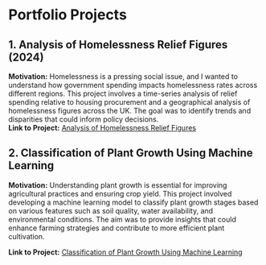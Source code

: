 # Portfolio Projects

## 1. Analysis of Homelessness Relief Figures (2024)
**Motivation:** Homelessness is a pressing social issue, and I wanted to understand how government spending impacts homelessness rates across different regions. This project involves a time-series analysis of relief spending relative to housing procurement and a geographical analysis of homelessness figures across the UK. The goal was to identify trends and disparities that could inform policy decisions.  
**Link to Project:** [Analysis of Homelessness Relief Figures](https://github.com/Tris123FC/Portfolio/blob/main/excel/homelessness_analysis/READ_ME.md)

## 2. Classification of Plant Growth Using Machine Learning

**Motivation:** Understanding plant growth is essential for improving agricultural practices and ensuring crop yield. This project involved developing a machine learning model to classify plant growth stages based on various features such as soil quality, water availability, and environmental conditions. The aim was to provide insights that could enhance farming strategies and contribute to more efficient plant cultivation.

**Link to Project:** [Classification of Plant Growth Using Machine Learning](link-to-project)
